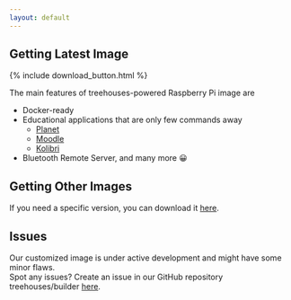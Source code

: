 ```yaml
---
layout: default
---
```


## Getting Latest Image

{% include download_button.html %}

The main features of treehouses-powered Raspberry Pi image are
* Docker-ready
* Educational applications that are only few commands away
  * [Planet](https://github.com/open-learning-exchange/planet/)
  * [Moodle](https://github.com/treehouses/moodole)
  * [Kolibri](https://github.com/treehouses/kolibri)
* Bluetooth Remote Server, and many more 😀

## Getting Other Images

If you need a specific version, you can download it [here](http://dev.ole.org/).

## Issues

Our customized image is under active development and might have some minor flaws.  
Spot any issues? Create an issue in our GitHub repository treehouses/builder [here](https://github.com/treehouses/builder/issues).